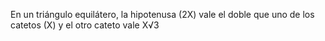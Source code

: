 En un triángulo equilátero, la hipotenusa (2X) vale el doble que uno de los catetos (X) y el otro cateto vale X$√3$
